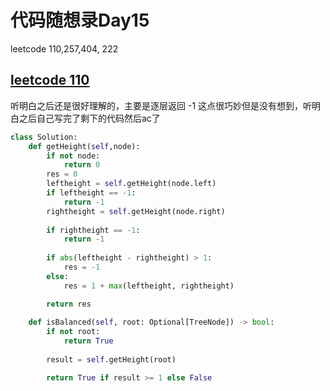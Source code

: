 # 代码随想录Day15

leetcode 110,257,404, 222

## [leetcode 110](https://leetcode.com/problems/balanced-binary-tree/)

听明白之后还是很好理解的，主要是逐层返回 -1 这点很巧妙但是没有想到，听明白之后自己写完了剩下的代码然后ac了

```Python
class Solution:
    def getHeight(self,node):
        if not node:
            return 0
        res = 0
        leftheight = self.getHeight(node.left)
        if leftheight == -1:
            return -1
        rightheight = self.getHeight(node.right)
        
        if rightheight == -1:
            return -1
        
        if abs(leftheight - rightheight) > 1:
            res = -1
        else:
            res = 1 + max(leftheight, rightheight)

        return res
        
    def isBalanced(self, root: Optional[TreeNode]) -> bool:
        if not root:
            return True
        
        result = self.getHeight(root)

        return True if result >= 1 else False
```
